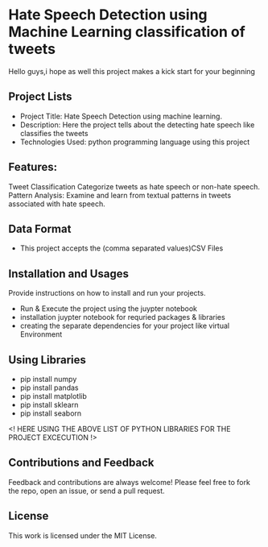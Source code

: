 # Hate Speech Detection using Machine Learning classification of tweets
 Hello guys,i hope as well this project makes a kick start for your beginning

## Project Lists
* Project Title: Hate Speech Detection using machine learning.
* Description: Here the project tells about the detecting hate speech like classifies the tweets
* Technologies Used: python programming language using this project

## Features:
Tweet Classification Categorize tweets as hate speech or non-hate speech.
Pattern Analysis: Examine and learn from textual patterns in tweets associated with hate speech.

## Data Format
* This project accepts the (comma separated values)CSV Files

## Installation and Usages
Provide instructions on how to install and run your projects. 
* Run & Execute the project using the juypter notebook
* installation juypter notebook for requried packages & libraries
* creating the separate dependencies for your project like virtual Environment

## Using Libraries
* pip install numpy
* pip install pandas
* pip install matplotlib
* pip install sklearn
* pip install seaborn

<! HERE USING THE ABOVE LIST OF PYTHON LIBRARIES FOR THE PROJECT EXCECUTION !>

## Contributions and Feedback
Feedback and contributions are always welcome! Please feel free to fork the repo, open an issue, or send a pull request.

## License
This work is licensed under the MIT License.





